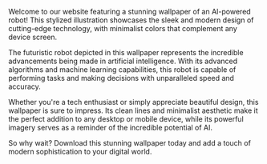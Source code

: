 <!--
Write me content for website with wallpaper "A stylized illustration of an AI-powered robot, with sleek and modern graphics and a minimalist color scheme."
-->

<!--font:Montserrat-->

Welcome to our website featuring a stunning wallpaper of an AI-powered robot! This stylized illustration showcases the sleek and modern design of cutting-edge technology, with minimalist colors that complement any device screen.

The futuristic robot depicted in this wallpaper represents the incredible advancements being made in artificial intelligence. With its advanced algorithms and machine learning capabilities, this robot is capable of performing tasks and making decisions with unparalleled speed and accuracy.

Whether you're a tech enthusiast or simply appreciate beautiful design, this wallpaper is sure to impress. Its clean lines and minimalist aesthetic make it the perfect addition to any desktop or mobile device, while its powerful imagery serves as a reminder of the incredible potential of AI.

So why wait? Download this stunning wallpaper today and add a touch of modern sophistication to your digital world.
